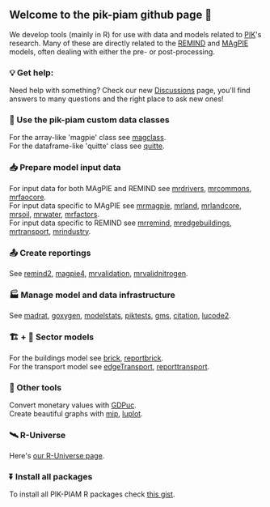 ## Welcome to the pik-piam github page :wave:

We develop tools (mainly in R) for use with data and models related to [PIK](https://www.pik-potsdam.de/en)'s research.
Many of these are directly related to the [REMIND](https://github.com/remindmodel/remind) and [MAgPIE](https://github.com/magpiemodel/magpie) models, often dealing with either the pre- or post-processing. 

### 💡 Get help:
Need help with something? Check our new [Discussions](https://github.com/pik-piam/discussions/discussions) page, you'll find answers to many questions and the right place to ask new ones!


### :floppy_disk: Use the pik-piam custom data classes

For the array-like 'magpie' class see [magclass](https://github.com/pik-piam/magclass).  
For the dataframe-like 'quitte' class see [quitte](https://github.com/pik-piam/quitte).


### :inbox_tray: Prepare model input data

For input data for both MAgPIE and REMIND see [mrdrivers](https://pik-piam.github.io/mrdrivers/index.html), 
[mrcommons](https://github.com/pik-piam/mrcommons), 
[mrfaocore](https://github.com/pik-piam/mrfaocore).  
For input data specific to MAgPIE see [mrmagpie](https://github.com/pik-piam/mrmagpie), 
[mrland](https://github.com/pik-piam/mrland), 
[mrlandcore](https://github.com/pik-piam/mrlandcore/),
[mrsoil](https://github.com/pik-piam/mrsoil), 
[mrwater](https://github.com/pik-piam/mrwater),
[mrfactors](https://github.com/pik-piam/mrfactors).  
For input data specific to REMIND see [mrremind](https://github.com/pik-piam/mrremind),
[mredgebuildings](https://github.com/pik-piam/mredgebuildings),
[mrtransport](https://github.com/pik-piam/mrtransport),
[mrindustry](https://github.com/pik-piam/mrindustry).


### :outbox_tray: Create reportings

See [remind2](https://github.com/pik-piam/remind2),
[magpie4](https://github.com/pik-piam/magpie4),
[mrvalidation](https://github.com/pik-piam/mrvalidation),
[mrvalidnitrogen](https://github.com/pik-piam/mrvalidnitrogen).


### :factory: Manage model and data infrastructure

See [madrat](https://github.com/pik-piam/madrat),
[goxygen](https://github.com/pik-piam/goxygen),
[modelstats](https://github.com/pik-piam/modelstats),
[piktests](https://github.com/pik-piam/piktests),
[gms](https://github.com/pik-piam/gms),
[citation](https://github.com/pik-piam/citation),
[lucode2](https://github.com/pik-piam/lucode2).


### :building_construction: + :truck: Sector models

For the buildings model see [brick](https://github.com/pik-piam/brick), [reportbrick](https://github.com/pik-piam/reportbrick).  
For the transport model see [edgeTransport](https://github.com/pik-piam/edgeTransport), [reporttransport](https://github.com/pik-piam/reporttransport).


### :wrench: Other tools

Convert monetary values with [GDPuc](https://pik-piam.github.io/GDPuc/index.html).  
Create beautiful graphs with [mip](https://github.com/pik-piam/mip), [luplot](https://github.com/pik-piam/luplot).


### 🛰️ R-Universe

Here's [our R-Universe page](https://pik-piam.r-universe.dev/ui#builds).

### ⏬ Install all packages
To install all PIK-PIAM R packages check [this gist](https://gist.github.com/pfuehrlich-pik/0b91022d5599831ee29fd7fe416332fb).

